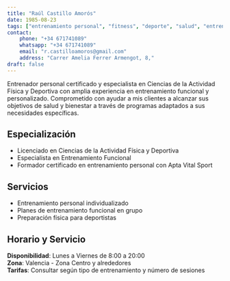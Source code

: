 ```yaml
---
title: "Raúl Castillo Amorós"
date: 1985-08-23
tags: ["entrenamiento personal", "fitness", "deporte", "salud", "entrenamiento funcional"]
contact:
    phone: "+34 671741089"
    whatsapp: "+34 671741089"
    email: "r.castilloamoros@gmail.com"
    address: "Carrer Amelia Ferrer Armengot, 8,"
draft: false
---
```

Entrenador personal certificado y especialista en Ciencias de la Actividad Física y Deportiva con amplia experiencia en entrenamiento funcional y personalizado. Comprometido con ayudar a mis clientes a alcanzar sus objetivos de salud y bienestar a través de programas adaptados a sus necesidades específicas.

## Especialización

- Licenciado en Ciencias de la Actividad Física y Deportiva
- Especialista en Entrenamiento Funcional
- Formador certificado en entrenamiento personal con Apta Vital Sport

## Servicios

- Entrenamiento personal individualizado
- Planes de entrenamiento funcional en grupo
- Preparación física para deportistas

## Horario y Servicio

**Disponibilidad**: Lunes a Viernes de 8:00 a 20:00  
**Zona**: Valencia - Zona Centro y alrededores  
**Tarifas**: Consultar según tipo de entrenamiento y número de sesiones
